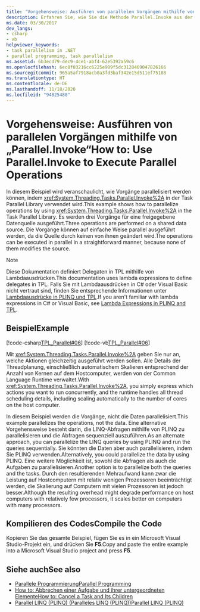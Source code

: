 ```yaml
---
title: 'Vorgehensweise: Ausführen von parallelen Vorgängen mithilfe von „Parallel.Invoke“'
description: Erfahren Sie, wie Sie die Methode Parallel.Invoke aus der Task Parallel Library (TPL) verwenden, die parallele Vorgänge für eine gemeinsame Datenquelle in .NET ausführt.
ms.date: 03/30/2017
dev_langs:
- csharp
- vb
helpviewer_keywords:
- task parallelism in .NET
- parallel programming, task parallelism
ms.assetid: 6b3ecd79-dec9-4ce1-abf4-62e5392a59c6
ms.openlocfilehash: 6ec8f03216cc6225e909f5dc3128469047826166
ms.sourcegitcommit: 965a5af7918acb0a3fd3baf342e15d511ef75188
ms.translationtype: HT
ms.contentlocale: de-DE
ms.lasthandoff: 11/18/2020
ms.locfileid: "94825480"
---
```

# <a name="how-to-use-parallelinvoke-to-execute-parallel-operations"></a><span data-ttu-id="f5cdb-103">Vorgehensweise: Ausführen von parallelen Vorgängen mithilfe von „Parallel.Invoke“</span><span class="sxs-lookup"><span data-stu-id="f5cdb-103">How to: Use Parallel.Invoke to Execute Parallel Operations</span></span>

<span data-ttu-id="f5cdb-104">In diesem Beispiel wird veranschaulicht, wie Vorgänge parallelisiert werden können, indem <xref:System.Threading.Tasks.Parallel.Invoke%2A> in der Task Parallel Library verwendet wird.</span><span class="sxs-lookup"><span data-stu-id="f5cdb-104">This example shows how to parallelize operations by using <xref:System.Threading.Tasks.Parallel.Invoke%2A> in the Task Parallel Library.</span></span> <span data-ttu-id="f5cdb-105">Es werden drei Vorgänge für eine freigegebene Datenquelle ausgeführt.</span><span class="sxs-lookup"><span data-stu-id="f5cdb-105">Three operations are performed on a shared data source.</span></span> <span data-ttu-id="f5cdb-106">Die Vorgänge können auf einfache Weise parallel ausgeführt werden, da die Quelle durch keinen von ihnen geändert wird.</span><span class="sxs-lookup"><span data-stu-id="f5cdb-106">The operations can be executed in parallel in a straightforward manner, because none of them modifies the source.</span></span>

> [!NOTE]
> <span data-ttu-id="f5cdb-107">Diese Dokumentation definiert Delegaten in TPL mithilfe von Lambdaausdrücken.</span><span class="sxs-lookup"><span data-stu-id="f5cdb-107">This documentation uses lambda expressions to define delegates in TPL.</span></span> <span data-ttu-id="f5cdb-108">Falls Sie mit Lambdaausdrücken in C# oder Visual Basic nicht vertraut sind, finden Sie entsprechende Informationen unter [Lambdaausdrücke in PLINQ und TPL](lambda-expressions-in-plinq-and-tpl.md).</span><span class="sxs-lookup"><span data-stu-id="f5cdb-108">If you aren't familiar with lambda expressions in C# or Visual Basic, see [Lambda Expressions in PLINQ and TPL](lambda-expressions-in-plinq-and-tpl.md).</span></span>

## <a name="example"></a><span data-ttu-id="f5cdb-109">Beispiel</span><span class="sxs-lookup"><span data-stu-id="f5cdb-109">Example</span></span>

[!code-csharp[TPL_Parallel#06](../../../samples/snippets/csharp/VS_Snippets_Misc/tpl_parallel/cs/parallelinvoke.cs#06)]
[!code-vb[TPL_Parallel#06](../../../samples/snippets/visualbasic/VS_Snippets_Misc/tpl_parallel/vb/parallelinvoke.vb#06)]

<span data-ttu-id="f5cdb-110">Mit <xref:System.Threading.Tasks.Parallel.Invoke%2A> geben Sie nur an, welche Aktionen gleichzeitig ausgeführt werden sollen. Alle Details der Threadplanung, einschließlich automatischem Skalieren entsprechend der Anzahl von Kernen auf dem Hostcomputer, werden von der Common Language Runtime verwaltet.</span><span class="sxs-lookup"><span data-stu-id="f5cdb-110">With <xref:System.Threading.Tasks.Parallel.Invoke%2A>, you simply express which actions you want to run concurrently, and the runtime handles all thread scheduling details, including scaling automatically to the number of cores on the host computer.</span></span>

<span data-ttu-id="f5cdb-111">In diesem Beispiel werden die Vorgänge, nicht die Daten parallelisiert.</span><span class="sxs-lookup"><span data-stu-id="f5cdb-111">This example parallelizes the operations, not the data.</span></span> <span data-ttu-id="f5cdb-112">Eine alternative Vorgehensweise besteht darin, die LINQ-Abfragen mithilfe von PLINQ zu parallelisieren und die Abfragen sequenziell auszuführen.</span><span class="sxs-lookup"><span data-stu-id="f5cdb-112">As an alternate approach, you can parallelize the LINQ queries by using PLINQ and run the queries sequentially.</span></span> <span data-ttu-id="f5cdb-113">Sie könnten die Daten aber auch parallelisieren, indem Sie PLINQ verwenden.</span><span class="sxs-lookup"><span data-stu-id="f5cdb-113">Alternatively, you could parallelize the data by using PLINQ.</span></span> <span data-ttu-id="f5cdb-114">Eine weitere Möglichkeit ist, sowohl die Abfragen als auch die Aufgaben zu parallelisieren.</span><span class="sxs-lookup"><span data-stu-id="f5cdb-114">Another option is to parallelize both the queries and the tasks.</span></span> <span data-ttu-id="f5cdb-115">Durch den resultierenden Mehraufwand kann zwar die Leistung auf Hostcomputern mit relativ wenigen Prozessoren beeinträchtigt werden, die Skalierung auf Computern mit vielen Prozessoren ist jedoch besser.</span><span class="sxs-lookup"><span data-stu-id="f5cdb-115">Although the resulting overhead might degrade performance on host computers with relatively few processors, it scales better on computers with many processors.</span></span>

## <a name="compile-the-code"></a><span data-ttu-id="f5cdb-116">Kompilieren des Codes</span><span class="sxs-lookup"><span data-stu-id="f5cdb-116">Compile the Code</span></span>

<span data-ttu-id="f5cdb-117">Kopieren Sie das gesamte Beispiel, fügen Sie es in ein Microsoft Visual Studio-Projekt ein, und drücken Sie **F5**.</span><span class="sxs-lookup"><span data-stu-id="f5cdb-117">Copy and paste the entire example into a Microsoft Visual Studio project and press **F5**.</span></span>

## <a name="see-also"></a><span data-ttu-id="f5cdb-118">Siehe auch</span><span class="sxs-lookup"><span data-stu-id="f5cdb-118">See also</span></span>

- [<span data-ttu-id="f5cdb-119">Parallele Programmierung</span><span class="sxs-lookup"><span data-stu-id="f5cdb-119">Parallel Programming</span></span>](index.md)
- [<span data-ttu-id="f5cdb-120">How to: Abbrechen einer Aufgabe und ihrer untergeordneten Elemente</span><span class="sxs-lookup"><span data-stu-id="f5cdb-120">How to: Cancel a Task and Its Children</span></span>](how-to-cancel-a-task-and-its-children.md)
- [<span data-ttu-id="f5cdb-121">Parallel LINQ (PLINQ) (Paralleles LINQ (PLINQ))</span><span class="sxs-lookup"><span data-stu-id="f5cdb-121">Parallel LINQ (PLINQ)</span></span>](introduction-to-plinq.md)
